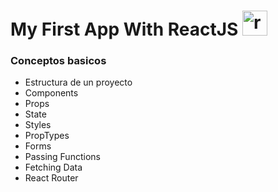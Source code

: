 # My First App With ReactJS <img src="https://camo.githubusercontent.com/5a854f8dc065b628da0dd42fd83eddaf07e75027/68747470733a2f2f692e67697068792e636f6d2f6d656469612f654e41736a4f353574506267616f72376d612f323030772e77656270" alt="react"   height="40"/>


### Conceptos basicos 

- Estructura de un proyecto
- Components
- Props
- State
- Styles
- PropTypes
- Forms
- Passing Functions
- Fetching Data
- React Router

